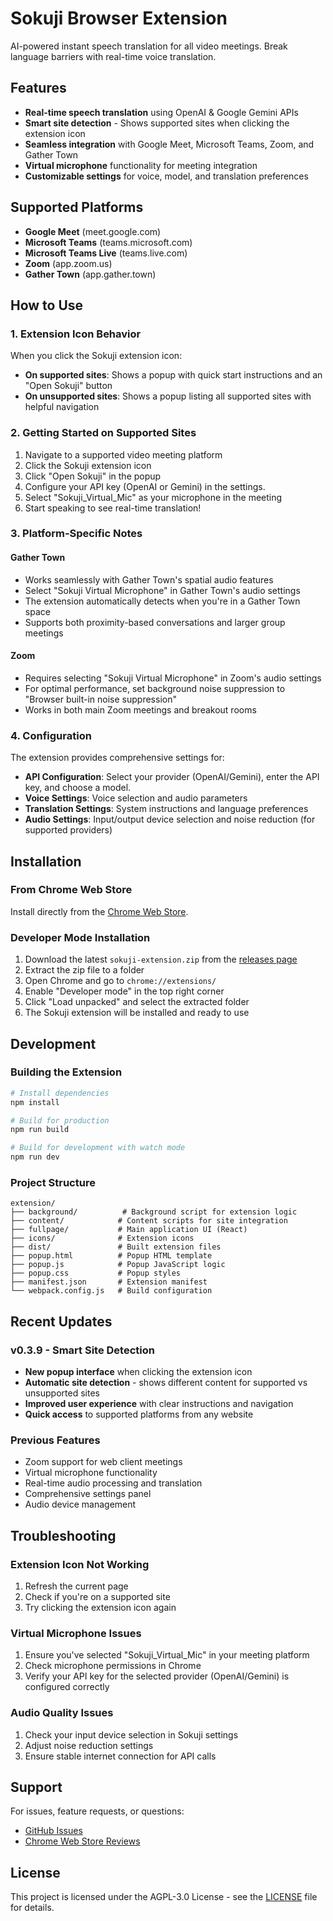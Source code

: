 # Sokuji Browser Extension

AI-powered instant speech translation for all video meetings. Break language barriers with real-time voice translation.

## Features

- **Real-time speech translation** using OpenAI & Google Gemini APIs
- **Smart site detection** - Shows supported sites when clicking the extension icon
- **Seamless integration** with Google Meet, Microsoft Teams, Zoom, and Gather Town
- **Virtual microphone** functionality for meeting integration
- **Customizable settings** for voice, model, and translation preferences

## Supported Platforms

- **Google Meet** (meet.google.com)
- **Microsoft Teams** (teams.microsoft.com)
- **Microsoft Teams Live** (teams.live.com)
- **Zoom** (app.zoom.us)
- **Gather Town** (app.gather.town)

## How to Use

### 1. Extension Icon Behavior

When you click the Sokuji extension icon:

- **On supported sites**: Shows a popup with quick start instructions and an "Open Sokuji" button
- **On unsupported sites**: Shows a popup listing all supported sites with helpful navigation

### 2. Getting Started on Supported Sites

1. Navigate to a supported video meeting platform
2. Click the Sokuji extension icon
3. Click "Open Sokuji" in the popup
4. Configure your API key (OpenAI or Gemini) in the settings.
5. Select "Sokuji_Virtual_Mic" as your microphone in the meeting
6. Start speaking to see real-time translation!

### 3. Platform-Specific Notes

#### Gather Town
- Works seamlessly with Gather Town's spatial audio features
- Select "Sokuji Virtual Microphone" in Gather Town's audio settings
- The extension automatically detects when you're in a Gather Town space
- Supports both proximity-based conversations and larger group meetings

#### Zoom
- Requires selecting "Sokuji Virtual Microphone" in Zoom's audio settings
- For optimal performance, set background noise suppression to "Browser built-in noise suppression"
- Works in both main Zoom meetings and breakout rooms

### 4. Configuration

The extension provides comprehensive settings for:

- **API Configuration**: Select your provider (OpenAI/Gemini), enter the API key, and choose a model.
- **Voice Settings**: Voice selection and audio parameters
- **Translation Settings**: System instructions and language preferences
- **Audio Settings**: Input/output device selection and noise reduction (for supported providers)

## Installation

### From Chrome Web Store

Install directly from the [Chrome Web Store](https://chromewebstore.google.com/detail/ppmihnhelgfpjomhjhpecobloelicnak).

### Developer Mode Installation

1. Download the latest `sokuji-extension.zip` from the [releases page](https://github.com/kizuna-ai-lab/sokuji/releases)
2. Extract the zip file to a folder
3. Open Chrome and go to `chrome://extensions/`
4. Enable "Developer mode" in the top right corner
5. Click "Load unpacked" and select the extracted folder
6. The Sokuji extension will be installed and ready to use

## Development

### Building the Extension

```bash
# Install dependencies
npm install

# Build for production
npm run build

# Build for development with watch mode
npm run dev
```

### Project Structure

```
extension/
├── background/          # Background script for extension logic
├── content/            # Content scripts for site integration
├── fullpage/           # Main application UI (React)
├── icons/              # Extension icons
├── dist/               # Built extension files
├── popup.html          # Popup HTML template
├── popup.js            # Popup JavaScript logic
├── popup.css           # Popup styles
├── manifest.json       # Extension manifest
└── webpack.config.js   # Build configuration
```

## Recent Updates

### v0.3.9 - Smart Site Detection

- **New popup interface** when clicking the extension icon
- **Automatic site detection** - shows different content for supported vs unsupported sites
- **Improved user experience** with clear instructions and navigation
- **Quick access** to supported platforms from any website

### Previous Features

- Zoom support for web client meetings
- Virtual microphone functionality
- Real-time audio processing and translation
- Comprehensive settings panel
- Audio device management

## Troubleshooting

### Extension Icon Not Working

1. Refresh the current page
2. Check if you're on a supported site
3. Try clicking the extension icon again

### Virtual Microphone Issues

1. Ensure you've selected "Sokuji_Virtual_Mic" in your meeting platform
2. Check microphone permissions in Chrome
3. Verify your API key for the selected provider (OpenAI/Gemini) is configured correctly

### Audio Quality Issues

1. Check your input device selection in Sokuji settings
2. Adjust noise reduction settings
3. Ensure stable internet connection for API calls

## Support

For issues, feature requests, or questions:

- [GitHub Issues](https://github.com/kizuna-ai-lab/sokuji/issues)
- [Chrome Web Store Reviews](https://chromewebstore.google.com/detail/ppmihnhelgfpjomhjhpecobloelicnak)

## License

This project is licensed under the AGPL-3.0 License - see the [LICENSE](../LICENSE) file for details.

